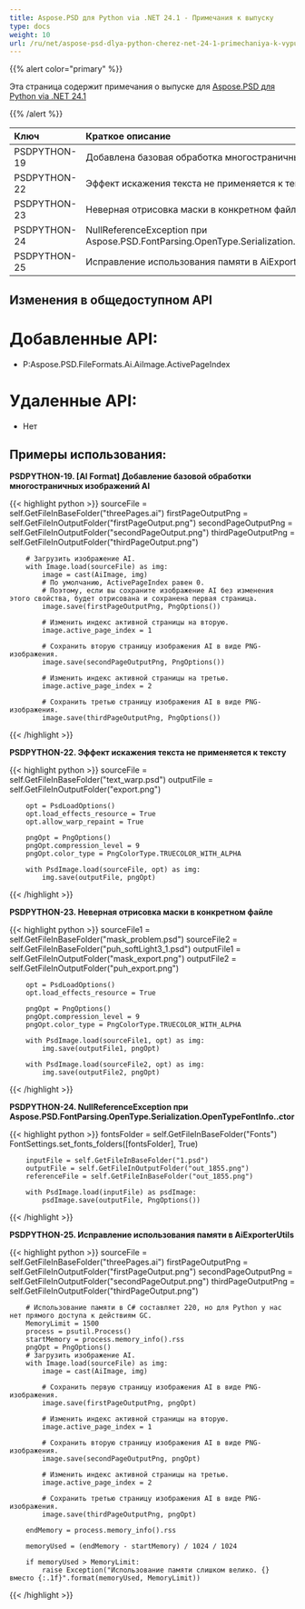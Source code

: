 ```yaml
---
title: Aspose.PSD для Python via .NET 24.1 - Примечания к выпуску
type: docs
weight: 10
url: /ru/net/aspose-psd-dlya-python-cherez-net-24-1-primechaniya-k-vypusku/
---
```


{{% alert color="primary" %}}

Эта страница содержит примечания о выпуске для [Aspose.PSD для Python via .NET 24.1](https://pypi.org/project/aspose-psd/)

{{% /alert %}}

| **Ключ**     | **Краткое описание**                                                                                                | **Категория** |
|:--------------|:----------------------------------------------------------------------------------------------------------|:------------|
|  PSDPYTHON-19 | Добавлена базовая обработка многостраничных изображений AI                                                    |   Функция   |
|  PSDPYTHON-22 | Эффект искажения текста не применяется к тексту                                                                    |     Ошибка     |
|  PSDPYTHON-23 | Неверная отрисовка маски в конкретном файле                                                          |     Ошибка     |
|  PSDPYTHON-24 | NullReferenceException при Aspose.PSD.FontParsing.OpenType.Serialization.OpenTypeFontInfo..ctor            |     Ошибка     |
|  PSDPYTHON-25 | Исправление использования памяти в AiExporterUtils                                                    |     Ошибка     |



## **Изменения в общедоступном API**
# **Добавленные API:**
- P:Aspose.PSD.FileFormats.Ai.AiImage.ActivePageIndex

# **Удаленные API:**
- Нет


## **Примеры использования:**

**PSDPYTHON-19. [AI Format] Добавление базовой обработки многостраничных изображений AI**

{{< highlight python >}}
        sourceFile = self.GetFileInBaseFolder("threePages.ai")
        firstPageOutputPng = self.GetFileInOutputFolder("firstPageOutput.png")
        secondPageOutputPng = self.GetFileInOutputFolder("secondPageOutput.png")
        thirdPageOutputPng = self.GetFileInOutputFolder("thirdPageOutput.png")

        # Загрузить изображение AI.
        with Image.load(sourceFile) as img:
            image = cast(AiImage, img)
            # По умолчанию, ActivePageIndex равен 0.
            # Поэтому, если вы сохраните изображение AI без изменения этого свойства, будет отрисована и сохранена первая страница.
            image.save(firstPageOutputPng, PngOptions())

            # Изменить индекс активной страницы на вторую.
            image.active_page_index = 1

            # Сохранить вторую страницу изображения AI в виде PNG-изображения.
            image.save(secondPageOutputPng, PngOptions())

            # Изменить индекс активной страницы на третью.
            image.active_page_index = 2

            # Сохранить третью страницу изображения AI в виде PNG-изображения.
            image.save(thirdPageOutputPng, PngOptions())
{{< /highlight >}}

**PSDPYTHON-22. Эффект искажения текста не применяется к тексту**

{{< highlight python >}}
        sourceFile = self.GetFileInBaseFolder("text_warp.psd")
        outputFile = self.GetFileInOutputFolder("export.png")

        opt = PsdLoadOptions()
        opt.load_effects_resource = True
        opt.allow_warp_repaint = True

        pngOpt = PngOptions()
        pngOpt.compression_level = 9
        pngOpt.color_type = PngColorType.TRUECOLOR_WITH_ALPHA

        with PsdImage.load(sourceFile, opt) as img:
            img.save(outputFile, pngOpt)
{{< /highlight >}}

**PSDPYTHON-23. Неверная отрисовка маски в конкретном файле**

{{< highlight python >}}
        sourceFile1 = self.GetFileInBaseFolder("mask_problem.psd")
        sourceFile2 = self.GetFileInBaseFolder("puh_softLight3_1.psd")
        outputFile1 = self.GetFileInOutputFolder("mask_export.png")
        outputFile2 = self.GetFileInOutputFolder("puh_export.png")

        opt = PsdLoadOptions()
        opt.load_effects_resource = True

        pngOpt = PngOptions()
        pngOpt.compression_level = 9
        pngOpt.color_type = PngColorType.TRUECOLOR_WITH_ALPHA

        with PsdImage.load(sourceFile1, opt) as img:
            img.save(outputFile1, pngOpt)

        with PsdImage.load(sourceFile2, opt) as img:
            img.save(outputFile2, pngOpt)
{{< /highlight >}}

**PSDPYTHON-24. NullReferenceException при Aspose.PSD.FontParsing.OpenType.Serialization.OpenTypeFontInfo..ctor**

{{< highlight python >}}
        fontsFolder = self.GetFileInBaseFolder("Fonts")
        FontSettings.set_fonts_folders([fontsFolder], True)


        inputFile = self.GetFileInBaseFolder("1.psd")
        outputFile = self.GetFileInOutputFolder("out_1855.png")
        referenceFile = self.GetFileInBaseFolder("out_1855.png")

        with PsdImage.load(inputFile) as psdImage:
            psdImage.save(outputFile, PngOptions())
{{< /highlight >}}

**PSDPYTHON-25. Исправление использования памяти в AiExporterUtils**

{{< highlight python >}}
        sourceFile = self.GetFileInBaseFolder("threePages.ai")
        firstPageOutputPng = self.GetFileInOutputFolder("firstPageOutput.png")
        secondPageOutputPng = self.GetFileInOutputFolder("secondPageOutput.png")
        thirdPageOutputPng = self.GetFileInOutputFolder("thirdPageOutput.png")

        # Использование памяти в C# составляет 220, но для Python у нас нет прямого доступа к действиям GC.
        MemoryLimit = 1500
        process = psutil.Process()
        startMemory = process.memory_info().rss
        pngOpt = PngOptions()
        # Загрузить изображение AI.
        with Image.load(sourceFile) as img:
            image = cast(AiImage, img)

            # Сохранить первую страницу изображения AI в виде PNG-изображения.
            image.save(firstPageOutputPng, pngOpt)

            # Изменить индекс активной страницы на вторую.
            image.active_page_index = 1

            # Сохранить вторую страницу изображения AI в виде PNG-изображения.
            image.save(secondPageOutputPng, pngOpt)

            # Изменить индекс активной страницы на третью.
            image.active_page_index = 2

            # Сохранить третью страницу изображения AI в виде PNG-изображения.
            image.save(thirdPageOutputPng, pngOpt)

        endMemory = process.memory_info().rss

        memoryUsed = (endMemory - startMemory) / 1024 / 1024

        if memoryUsed > MemoryLimit:
            raise Exception("Использование памяти слишком велико. {} вместо {:.1f}".format(memoryUsed, MemoryLimit))
{{< /highlight >}}
